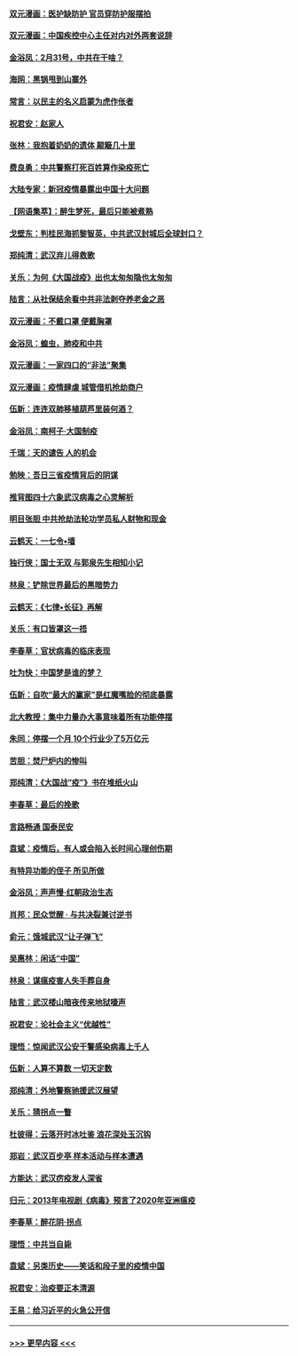 #### [双元漫画：医护缺防护 官员穿防护服摆拍](../pages/nsc993/n11923899.md?t=03081932) 
#### [双元漫画：中国疾控中心主任对内对外两套说辞](../pages/nsc993/n11921994.md?t=03081932) 
#### [金浴凤：2月31号，中共在干啥？](../pages/nsc993/n11922706.md?t=03081932) 
#### [海网：黑锅甩到山寨外](../pages/nsc993/n11922688.md?t=03081932) 
#### [常言：以民主的名义启蒙为虎作伥者](../pages/nsc993/n11922217.md?t=03081932) 
#### [祝君安：赵家人](../pages/nsc993/n11922209.md?t=03081932) 
#### [张林：我抱着奶奶的遗体 颠簸几十里](../pages/nsc993/n11920945.md?t=03081932) 
#### [费良勇：中共警察打死百姓算作染疫死亡](../pages/nsc993/n11919264.md?t=03081932) 
#### [大陆专家：新冠疫情暴露出中国十大问题](../pages/nsc993/n11919187.md?t=03081932) 
#### [【网语集萃】：醉生梦死，最后只能被煮熟](../pages/nsc993/n11918994.md?t=03081932) 
#### [戈壁东：判桂民海抓黎智英，中共武汉封城后全球封口？](../pages/nsc993/n11917982.md?t=03081932) 
#### [郑纯清：武汉弃儿得救歌](../pages/nsc993/n11917881.md?t=03081932) 
#### [关乐：为何《大国战疫》出也太匆匆隐也太匆匆](../pages/nsc993/n11917792.md?t=03081932) 
#### [陆言：从社保结余看中共非法剥夺养老金之恶](../pages/nsc993/n11917084.md?t=03081932) 
#### [双元漫画：不戴口罩 便戴胸罩](../pages/nsc993/n11916447.md?t=03081932) 
#### [金浴凤：蝗虫，肺疫和中共](../pages/nsc993/n11916904.md?t=03081932) 
#### [双元漫画：一家四口的“非法”聚集](../pages/nsc993/n11916378.md?t=03081932) 
#### [双元漫画：疫情肆虐 城管借机抢劫商户](../pages/nsc993/n11916310.md?t=03081932) 
#### [伍新：连连双肺移植葫芦里装何酒？](../pages/nsc993/n11913667.md?t=03081932) 
#### [金浴凤：南柯子·大国制疫](../pages/nsc993/n11913657.md?t=03081932) 
#### [千瑞：天的谴告  人的机会](../pages/nsc993/n11913309.md?t=03081932) 
#### [勉映：吾日三省疫情背后的阴谋](../pages/nsc993/n11913079.md?t=03081932) 
#### [推背图四十六象武汉病毒之心灵解析](../pages/nsc993/n11911761.md?t=03081932) 
#### [明目张胆 中共抢劫法轮功学员私人财物和现金](../pages/nsc993/n11910262.md?t=03081932) 
#### [云鹤天：一七令▪墙](../pages/nsc993/n11910627.md?t=03081932) 
#### [独行侠：国士无双 与郭泉先生相知小记](../pages/nsc993/n11910613.md?t=03081932) 
#### [林泉：铲除世界最后的黑暗势力](../pages/nsc993/n11909320.md?t=03081932) 
#### [云鹤天：《七律▪长征》再解](../pages/nsc993/n11909327.md?t=03081932) 
#### [关乐：有口皆罩这一捂](../pages/nsc993/n11908393.md?t=03081932) 
#### [李春草：官状病毒的临床表现](../pages/nsc993/n11908339.md?t=03081932) 
#### [吐为快：中国梦是谁的梦？](../pages/nsc993/n11906564.md?t=03081932) 
#### [伍新：自吹“最大的赢家”是红魔嘴脸的彻底暴露](../pages/nsc993/n11906407.md?t=03081932) 
#### [北大教授：集中力量办大事意味着所有功能停摆](../pages/nsc993/n11904800.md?t=03081932) 
#### [朱同：停摆一个月 10个行业少了5万亿元](../pages/nsc993/n11904498.md?t=03081932) 
#### [苦胆：焚尸炉内的惨叫](../pages/nsc993/n11904479.md?t=03081932) 
#### [郑纯清：《大国战“疫”》书在堆纸火山](../pages/nsc993/n11904450.md?t=03081932) 
#### [李春草：最后的挽歌](../pages/nsc993/n11904441.md?t=03081932) 
#### [言路畅通 国泰民安](../pages/nsc993/n11904222.md?t=03081932) 
#### [袁斌：疫情后，有人或会陷入长时间心理创伤期](../pages/nsc993/n11901514.md?t=03081932) 
#### [有特异功能的侄子 所见所做](../pages/nsc993/n11901154.md?t=03081932) 
#### [金浴凤：声声慢‧红朝政治生态](../pages/nsc993/n11899553.md?t=03081932) 
#### [肖邦：民众觉醒 · 与共决裂兼讨逆书](../pages/nsc993/n11898435.md?t=03081932) 
#### [俞元：饿城武汉“让子弹飞”](../pages/nsc993/n11898344.md?t=03081932) 
#### [吴惠林：闲话“中国”](../pages/nsc993/n11898182.md?t=03081932) 
#### [林泉：谋瘟疫害人失手葬自身](../pages/nsc993/n11897892.md?t=03081932) 
#### [陆言：武汉楼山暗夜传来地狱嚎声](../pages/nsc993/n11897033.md?t=03081932) 
#### [祝君安：论社会主义“优越性”](../pages/nsc993/n11897005.md?t=03081932) 
#### [理悟：惊闻武汉公安干警感染病毒上千人](../pages/nsc993/n11896947.md?t=03081932) 
#### [伍新：人算不算数 一切天定数](../pages/nsc993/n11893372.md?t=03081932) 
#### [郑纯清：外地警察驰援武汉展望](../pages/nsc993/n11893115.md?t=03081932) 
#### [关乐：猜拐点一瞥](../pages/nsc993/n11893020.md?t=03081932) 
#### [杜彼得：云落开时冰吐鉴 浪花深处玉沉钩](../pages/nsc993/n11892107.md?t=03081932) 
#### [郑岩：武汉百步亭 样本活动与样本遭遇](../pages/nsc993/n11892310.md?t=03081932) 
#### [方能达：武汉疠疫发人深省](../pages/nsc993/n11891376.md?t=03081932) 
#### [归元：2013年电视剧《病毒》预言了2020年亚洲瘟疫](../pages/nsc993/n11891126.md?t=03081932) 
#### [李春草：醉花阴·拐点](../pages/nsc993/n11890567.md?t=03081932) 
#### [理悟：中共当自毙](../pages/nsc993/n11890559.md?t=03081932) 
#### [袁斌：另类历史——笑话和段子里的疫情中国](../pages/nsc993/n11889243.md?t=03081932) 
#### [祝君安：治疫要正本清源](../pages/nsc993/n11889085.md?t=03081932) 
#### [王易：给习近平的火急公开信](../pages/nsc993/n11888225.md?t=03081932) 

----
#### [ >>> 更早内容 <<< ](../indexes/nsc993-earlier.md)
